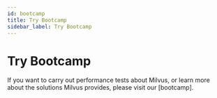 ```yaml
---
id: bootcamp
title: Try Bootcamp
sidebar_label: Try Bootcamp
---
```


# Try Bootcamp

If you want to carry out performance tests about Milvus, or learn more about the solutions Milvus provides, please visit our [bootcamp].
